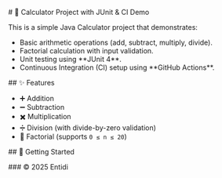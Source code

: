 \# 🧮 Calculator Project with JUnit \& CI Demo



This is a simple Java Calculator project that demonstrates:  

* Basic arithmetic operations (add, subtract, multiply, divide).  
* Factorial calculation with input validation.  
* Unit testing using \*\*JUnit 4\*\*.  
* Continuous Integration (CI) setup using \*\*GitHub Actions\*\*.  



\## ✨ Features

* ➕ Addition  
* ➖ Subtraction  
* ✖️ Multiplication  
* ➗ Division (with divide-by-zero validation)  
* 🧾 Factorial (supports `0 ≤ n ≤ 20`)  





\## 🚀 Getting Started



\### © 2025 Entidi

